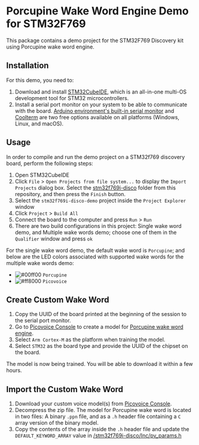 
# Porcupine Wake Word Engine Demo for STM32F769

This package contains a demo project for the STM32F769 Discovery kit using Porcupine wake word engine. 

## Installation

For this demo, you need to: 
1. Download and install [STM32CubeIDE](https://www.st.com/en/development-tools/stm32cubeide.html), which is an all-in-one multi-OS development tool for STM32 microcontrollers.
2. Install a serial port monitor on your system to be able to communicate with the board. [Arduino environment's built-in serial monitor](https://www.arduino.cc/en/software) and [Coolterm](https://freeware.the-meiers.org/) are two free options available on all platforms (Windows, Linux, and macOS).

## Usage

In order to compile and run the demo project on a STM32f769 discovery board, perform the following steps:

1. Open STM32CubeIDE
2. Click `File` > `Open Projects from file system...` to display the `Import Projects` dialog box. Select the [stm32f769i-disco](./stm32f769i-disco) folder from this repository, and then press the `Finish` button.
3. Select the `stm32f769i-disco-demo` project inside the `Project Explorer` window
4. Click `Project` > `Build All`
5. Connect the board to the computer and press `Run` > `Run`
6. There are two build configurations in this project: Single wake word demo, and Multiple wake words demo; choose one of them in the `Qualifier` window and press `ok`

For the single wake word demo, the default wake word is `Porcupine`; and below are the LED colors associated with supported wake words for the multiple wake words demo:

- ![#00ff00](https://via.placeholder.com/15/00ff00/000000?text=+) `Porcupine`
- ![#ff8000](https://via.placeholder.com/15/ff8000/000000?text=+) `Picovoice`

## Create Custom Wake Word

1. Copy the UUID of the board printed at the beginning of the session to the serial port monitor.
2. Go to [Picovoice Console](https://console.picovoice.ai/) to create a model for [Porcupine wake word engine](https://picovoice.ai/docs/quick-start/console-porcupine/).
3. Select `Arm Cortex-M` as the platform when training the model.
4. Select `STM32` as the board type and provide the UUID of the chipset on the board.

The model is now being trained. You will be able to download it within a few hours.

## Import the Custom Wake Word

1. Download your custom voice model(s) from [Picovoice Console](https://console.picovoice.ai/).
2. Decompress the zip file. The model for Porcupine wake word is located in two files: A binary `.ppn` file, and as a `.h` header file containing a `C` array version of the binary model.
3. Copy the contents of the array inside the `.h` header file and update the `DEFAULT_KEYWORD_ARRAY` value in [/stm32f769i-disco/Inc/pv_params.h](./stm32f769i-disco/Inc/pv_params.h)

